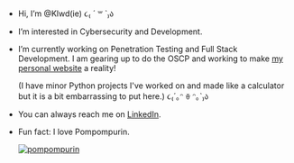 - Hi, I’m @Klwd(ie)  ૮₍ ´ ꒳ `₎ა
- I’m interested in Cybersecurity and Development.
- I’m currently working on Penetration Testing and Full Stack Development. I am gearing up to do the OSCP and working to make [my personal website](https://klwdie.github.io/Raphaels_Webpage/index.html) a reality!

  (I have minor Python projects I've worked on and made like a calculator but it is a bit embarrassing to put here.)  ૮₍´｡ᵔ ꈊ ᵔ｡`₎ა
- You can always reach me on [LinkedIn](https://www.linkedin.com/in/klwd/).
- Fun fact: I love Pompompurin. 

  [![pompompurin](https://cdn3.emoji.gg/emojis/2299-pompompurin.png)](https://emoji.gg/emoji/2299-pompompurin)
